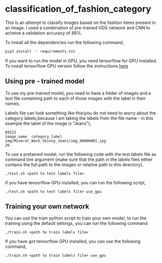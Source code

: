 # classification_of_fashion_category
This is an attempt to classify images based on the fashion items present
in an image. I used a combination of pre-trained VGG network and CNN to acheive 
a validation accuracy of 88%.

To install all the dependencies run the following command,
```bash
pip3 install -r requirements.txt
```

If you want to run the model in GPU, you need tensorflow for GPU installed.
To install tensorflow GPU version follow the instructions [here](https://www.tensorflow.org/install/install_linux)

## Using pre - trained model

To use my pre-trained model, you need to have a folder of images and a text file containing
path to each of those images with the label in their names,

Labels file can look something like this(you do not need to worry about the category labels,because I am taking the labels from 
the file name - in this example the label of the image is "Jeans"),

```
89222
image_name  category_label
img/Mineral_Wash_Skinny_Jeans/img_00000001.jpg                         26
```

To use a pretained model, run the following code with the test labels file as command
line argument (make sure that the path in the labels files either contains the full path to the images
or relative path to this directory),

```
./test.sh <path to test labels file>
``` 

if you have tensorflow GPU installed, you can run the following script,

```
./test.sh <path to test labels file> use_gpu
```

## Training your own network

You can use the train python script to train your own model, to run the 
training using the default settings, you can run the following command

```
./train.sh <path to train labels file>
```

If you have got tensorflow GPU installed, you can use the following command,

```
./train.sh <path to train labels file> use_gpu
```



